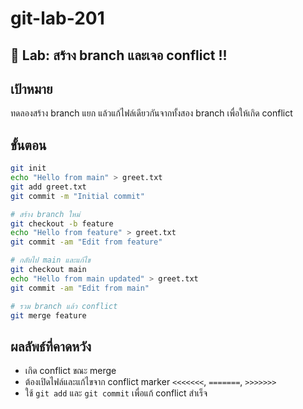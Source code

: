 # git-lab-201
## 🌿 Lab: สร้าง branch และเจอ conflict !!

## เป้าหมาย
ทดลองสร้าง branch แยก แล้วแก้ไฟล์เดียวกันจากทั้งสอง branch เพื่อให้เกิด conflict

## ขั้นตอน
```bash
git init
echo "Hello from main" > greet.txt
git add greet.txt
git commit -m "Initial commit"

# สร้าง branch ใหม่
git checkout -b feature
echo "Hello from feature" > greet.txt
git commit -am "Edit from feature"

# กลับไป main และแก้ไข
git checkout main
echo "Hello from main updated" > greet.txt
git commit -am "Edit from main"

# รวม branch แล้ว conflict
git merge feature
```

## ผลลัพธ์ที่คาดหวัง
- เกิด conflict ขณะ merge
- ต้องเปิดไฟล์และแก้ไขจาก conflict marker `<<<<<<<`, `=======`, `>>>>>>>`
- ใช้ `git add` และ `git commit` เพื่อแก้ conflict สำเร็จ


